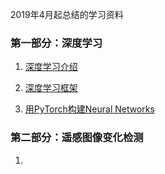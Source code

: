 2019年4月起总结的学习资料

### 第一部分：深度学习

1. [深度学习介绍](./deeplearning/01_dl_intro.html)

2. [深度学习框架](./deeplearning/02_dl_frames.html)

3. [用PyTorch构建Neural Networks](./deeplearning/03_neural_networks.html)

### 第二部分：遥感图像变化检测

1. 

　　